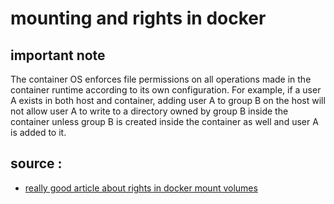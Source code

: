 # mounting and rights in docker

## important note

The container OS enforces file permissions on all operations made in the container runtime according to its own configuration. For example, if a user A exists in both host and container, adding user A to group B on the host will not allow user A to write to a directory owned by group B inside the container unless group B is created inside the container as well and user A is added to it.


## source :

- [really good article about rights in docker mount volumes](https://medium.com/@nielssj/docker-volumes-and-file-system-permissions-772c1aee23ca)